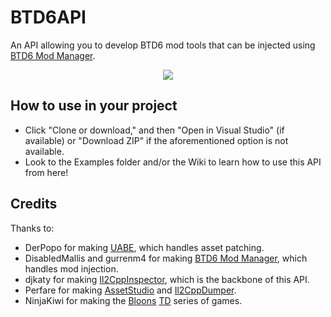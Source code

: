 # BTD6API
An API allowing you to develop BTD6 mod tools that can be injected using [BTD6 Mod Manager](https://github.com/TDToolbox/BTD6-Mod-Manager/releases).
<p align="center">
    <a href="https://discord.gg/nuMvgkP" alt="Discord">
        <img src="https://img.shields.io/discord/504782676331331584" /></a>
</p>

## How to use in your project
- Click "Clone or download," and then "Open in Visual Studio" (if available) or "Download ZIP" if the aforementioned option is not available.
- Look to the Examples folder and/or the Wiki to learn how to use this API from here!

## Credits
Thanks to:
- DerPopo for making [UABE](https://github.com/derpopo/uabe), which handles asset patching.
- DisabledMallis and gurrenm4 for making [BTD6 Mod Manager](https://github.com/TDToolbox/BTD6-Mod-Manager), which handles mod injection.
- djkaty for making [Il2CppInspector](https://github.com/djkaty/Il2CppInspector), which is the backbone of this API.
- Perfare for making [AssetStudio](https://github.com/Perfare/AssetStudio) and [Il2CppDumper](https://github.com/Perfare/Il2CppDumper).
- NinjaKiwi for making the [B](https://ninjakiwi.com/Games/Tower-Defense/Bloons-Tower-Defense.html)[l](https://ninjakiwi.com/Games/Tower-Defense/Bloons-Tower-Defense-2.html)[o](https://ninjakiwi.com/Games/Tower-Defense/Bloons-Tower-Defense-3.html)[o](https://ninjakiwi.com/Games/Tower-Defense/Bloons-Tower-Defense-4.html)[n](https://ninjakiwi.com/Games/Tower-Defense/Bloons-Tower-Defense-4-Expansion.html)[s](https://ninjakiwi.com/Games/Tower-Defense/Bloons-Tower-Defense-5.html) [T](https://store.steampowered.com/app/306020/Bloons_TD_5/)[D](https://store.steampowered.com/app/960090/Bloons_TD_6/) series of games.
